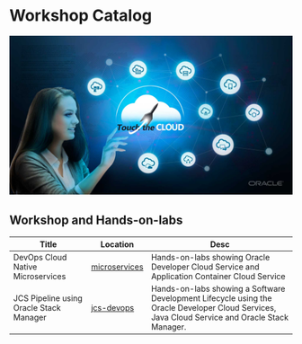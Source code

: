 # Workshop Catalog

![](./images/Touch-the-Cloud.jpg)

## Workshop and Hands-on-labs

| Title | Location | Desc |
| ----- | -------- | ---- |
| DevOps Cloud Native Microservices | [microservices](./microservices/README.md) | Hands-on-labs showing Oracle Developer Cloud Service and Application Container Cloud Service |
| JCS Pipeline using Oracle Stack Manager | [jcs-devops](./jcs-devops/) | Hands-on-labs showing a Software Development Lifecycle using the Oracle Developer Cloud Services, Java Cloud Service and Oracle Stack Manager.|




